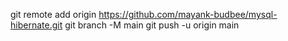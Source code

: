 git remote add origin https://github.com/mayank-budbee/mysql-hibernate.git
git branch -M main
git push -u origin main